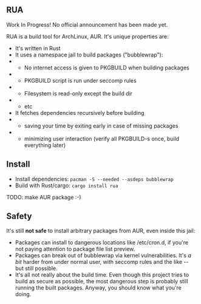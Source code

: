 ## RUA

Work In Progress! No official announcement has been made yet.

RUA is a build tool for ArchLinux, AUR. It's unique properties are:

* It's written in Rust
* It uses a namespace jail to build packages ("bubblewrap"):
* * No internet access is given to PKGBUILD when building packages
* * PKGBUILD script is run under seccomp rules
* * Filesystem is read-only except the build dir
* * etc
* It fetches dependencies recursively before building
* * saving your time by exiting early in case of missing packages
* * minimizing user interaction (verify all PKGBUILD-s once, build everything later)


## Install
* Install dependencies: `pacman -S --needed --asdeps bubblewrap`
* Build with Rust/cargo: `cargo install rua`

TODO: make AUR package :-)

## Safety
It's still **not safe** to install arbitrary packages from AUR, even inside this jail:

* Packages can install to dangerous locations like /etc/cron.d, if you're not paying attention to package file list preview.
* Packages can break out of bubblewrap via kernel vulnerabilities. It's _a bit_ harder from under normal user, with seccomp rules and the like -- but still possible.
* It's all not really about the build time. Even though this project tries to build as secure as possible, the most dangerous step is probably still running the built packages. Anyway, you should know what you're doing.

